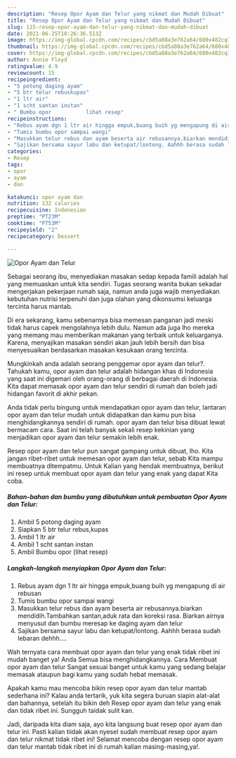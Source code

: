```yaml
---
description: "Resep Opor Ayam dan Telur yang nikmat dan Mudah Dibuat"
title: "Resep Opor Ayam dan Telur yang nikmat dan Mudah Dibuat"
slug: 115-resep-opor-ayam-dan-telur-yang-nikmat-dan-mudah-dibuat
date: 2021-06-25T18:26:36.513Z
image: https://img-global.cpcdn.com/recipes/cbd5a88a3e762a64/680x482cq70/opor-ayam-dan-telur-foto-resep-utama.jpg
thumbnail: https://img-global.cpcdn.com/recipes/cbd5a88a3e762a64/680x482cq70/opor-ayam-dan-telur-foto-resep-utama.jpg
cover: https://img-global.cpcdn.com/recipes/cbd5a88a3e762a64/680x482cq70/opor-ayam-dan-telur-foto-resep-utama.jpg
author: Annie Floyd
ratingvalue: 4.9
reviewcount: 15
recipeingredient:
- "5 potong daging ayam"
- "5 btr telur rebuskupas"
- "1 ltr air"
- "1 scht santan instan"
- " Bumbu opor           lihat resep"
recipeinstructions:
- "Rebus ayam dgn 1 ltr air hingga empuk,buang buih yg mengapung di air rebusan"
- "Tumis bumbu opor sampai wangi"
- "Masukkan telur rebus dan ayam beserta air rebusannya.biarkan mendidih.Tambahkan santan,aduk rata dan koreksi rasa. Biarkan airnya menyusut dan bumbu meresap ke daging ayam dan telur"
- "Sajikan bersama sayur labu dan ketupat/lontong. Aahhh berasa sudah lebaran dehhh...."
categories:
- Resep
tags:
- opor
- ayam
- dan

katakunci: opor ayam dan 
nutrition: 132 calories
recipecuisine: Indonesian
preptime: "PT23M"
cooktime: "PT53M"
recipeyield: "2"
recipecategory: Dessert

---
```



![Opor Ayam dan Telur](https://img-global.cpcdn.com/recipes/cbd5a88a3e762a64/680x482cq70/opor-ayam-dan-telur-foto-resep-utama.jpg)

Sebagai seorang ibu, menyediakan masakan sedap kepada famili adalah hal yang memuaskan untuk kita sendiri. Tugas seorang  wanita bukan sekadar mengerjakan pekerjaan rumah saja, namun anda juga wajib menyediakan kebutuhan nutrisi terpenuhi dan juga olahan yang dikonsumsi keluarga tercinta harus mantab.

Di era  sekarang, kamu sebenarnya bisa memesan panganan jadi meski tidak harus capek mengolahnya lebih dulu. Namun ada juga lho mereka yang memang mau memberikan makanan yang terbaik untuk keluarganya. Karena, menyajikan masakan sendiri akan jauh lebih bersih dan bisa menyesuaikan berdasarkan masakan kesukaan orang tercinta. 



Mungkinkah anda adalah seorang penggemar opor ayam dan telur?. Tahukah kamu, opor ayam dan telur adalah hidangan khas di Indonesia yang saat ini digemari oleh orang-orang di berbagai daerah di Indonesia. Kita dapat memasak opor ayam dan telur sendiri di rumah dan boleh jadi hidangan favorit di akhir pekan.

Anda tidak perlu bingung untuk mendapatkan opor ayam dan telur, lantaran opor ayam dan telur mudah untuk didapatkan dan kamu pun bisa menghidangkannya sendiri di rumah. opor ayam dan telur bisa dibuat lewat bermacam cara. Saat ini telah banyak sekali resep kekinian yang menjadikan opor ayam dan telur semakin lebih enak.

Resep opor ayam dan telur pun sangat gampang untuk dibuat, lho. Kita jangan ribet-ribet untuk memesan opor ayam dan telur, sebab Kita mampu membuatnya ditempatmu. Untuk Kalian yang hendak membuatnya, berikut ini resep untuk membuat opor ayam dan telur yang enak yang dapat Kita coba.

<!--inarticleads1-->

##### Bahan-bahan dan bumbu yang dibutuhkan untuk pembuatan Opor Ayam dan Telur:

1. Ambil 5 potong daging ayam
1. Siapkan 5 btr telur rebus,kupas
1. Ambil 1 ltr air
1. Ambil 1 scht santan instan
1. Ambil  Bumbu opor           (lihat resep)




<!--inarticleads2-->

##### Langkah-langkah menyiapkan Opor Ayam dan Telur:

1. Rebus ayam dgn 1 ltr air hingga empuk,buang buih yg mengapung di air rebusan
1. Tumis bumbu opor sampai wangi
1. Masukkan telur rebus dan ayam beserta air rebusannya.biarkan mendidih.Tambahkan santan,aduk rata dan koreksi rasa. Biarkan airnya menyusut dan bumbu meresap ke daging ayam dan telur
1. Sajikan bersama sayur labu dan ketupat/lontong. Aahhh berasa sudah lebaran dehhh....




Wah ternyata cara membuat opor ayam dan telur yang enak tidak ribet ini mudah banget ya! Anda Semua bisa menghidangkannya. Cara Membuat opor ayam dan telur Sangat sesuai banget untuk kamu yang sedang belajar memasak ataupun bagi kamu yang sudah hebat memasak.

Apakah kamu mau mencoba bikin resep opor ayam dan telur mantab sederhana ini? Kalau anda tertarik, yuk kita segera buruan siapin alat-alat dan bahannya, setelah itu bikin deh Resep opor ayam dan telur yang enak dan tidak ribet ini. Sungguh taidak sulit kan. 

Jadi, daripada kita diam saja, ayo kita langsung buat resep opor ayam dan telur ini. Pasti kalian tiidak akan nyesel sudah membuat resep opor ayam dan telur nikmat tidak ribet ini! Selamat mencoba dengan resep opor ayam dan telur mantab tidak ribet ini di rumah kalian masing-masing,ya!.

